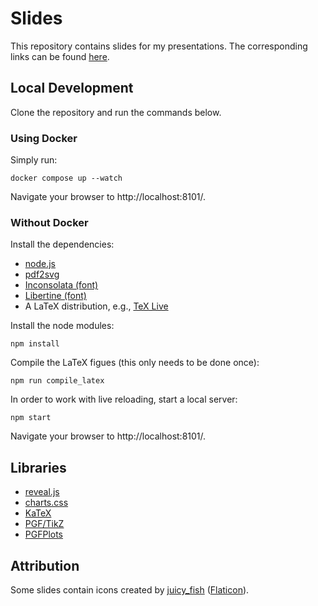 # Slides

This repository contains slides for my presentations. The corresponding links can be found [here](https://mrjleo.github.io/publications/).

## Local Development

Clone the repository and run the commands below.

### Using Docker

Simply run:

```
docker compose up --watch
```

Navigate your browser to http://localhost:8101/.

### Without Docker

Install the dependencies:

- [node.js](https://nodejs.org/en/)
- [pdf2svg](https://github.com/dawbarton/pdf2svg)
- [Inconsolata (font)](https://fonts.google.com/specimen/Inconsolata)
- [Libertine (font)](https://libertine-fonts.org/)
- A LaTeX distribution, e.g., [TeX Live](https://tug.org/texlive/)

Install the node modules:

```
npm install
```

Compile the LaTeX figues (this only needs to be done once):

```
npm run compile_latex
```

In order to work with live reloading, start a local server:

```
npm start
```

Navigate your browser to http://localhost:8101/.

## Libraries

- [reveal.js](https://revealjs.com/)
- [charts.css](https://chartscss.org/)
- [KaTeX](https://katex.org/)
- [PGF/TikZ](https://ctan.org/pkg/pgf)
- [PGFPlots](https://ctan.org/pkg/pgfplots)

## Attribution

Some slides contain icons created by [juicy_fish](https://www.flaticon.com/authors/juicy-fish/) ([Flaticon](https://www.flaticon.com/)).
